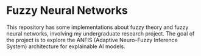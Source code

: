 # Fuzzy Neural Networks
This repository has some implementations about fuzzy theory and fuzzy neural networks, involving my undergraduate research project. The goal of the project is to explore the ANFIS (Adaptive Neuro-Fuzzy Inference System) architecture for explainable AI models.
